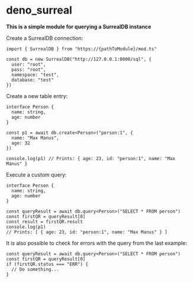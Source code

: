 # deno_surreal

**This is a simple module for querying a SurrealDB instance**

Create a SurrealDB connection:

```
import { SurrealDB } from "https://{pathToModule}/mod.ts"

const db = new SurrealDB("http://127.0.0.1:8000/sql", {
  user: "root",
  pass: "root",
  namespace: "test",
  database: "test"
})
```

Create a new table entry:

```
interface Person {
  name: string,
  age: number
}

const p1 = await db.create<Person>("person:1", {
  name: "Max Manus",
  age: 32
})

console.log(p1) // Prints: { age: 23, id: "person:1", name: "Max Manus" }
```

Execute a custom query:

```
interface Person {
  name: string,
  age: number
}

const queryResult = await db.query<Person>("SELECT * FROM person")
const firstQR = queryResult[0]
const result = firstQR.result
console.log(p1)
// Prints: [ { age: 23, id: "person:1", name: "Max Manus" } ]
```

It is also possible to check for errors with the query from the last example:

```
const queryResult = await db.query<Person>("SELECT * FROM person")
const firstQR = queryResult[0]
if (firstQR.status === "ERR") {
  // Do something...
}
```